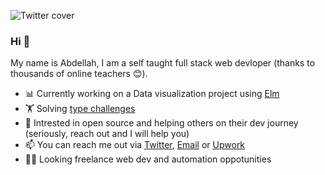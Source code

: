![Twitter cover](https://user-images.githubusercontent.com/17055517/159127013-9b2feb29-72b5-4cb0-95cc-b1dd32a56966.png)

### Hi 👋

My name is Abdellah, I am a self taught full stack web devloper (thanks to thousands of online teachers 😊).

- 📊 Currently working on a Data visualization project using [Elm](https://elm-lang.org/)
- 🏋️ Solving [type challenges](https://github.com/type-challenges/type-challenges)
- 👯 Intrested in open source and helping others on their dev journey (seriously, reach out and I will help you)
- 📫 You can reach me out via [Twitter](https://twitter.com/_hariti), [Email](mailto:abdellahdevelops@gmail.com) or [Upwork](https://www.upwork.com/freelancers/~010a1be6d04ef9998e)
- 👨‍💻 Looking freelance web dev and automation oppotunities
